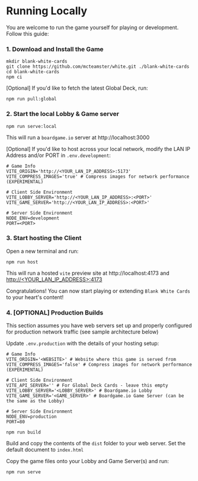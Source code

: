 # Running Locally
You are welcome to run the game yourself for playing or development. Follow this guide:

### 1. Download and Install the Game
```
mkdir blank-white-cards
git clone https://github.com/mcteamster/white.git ./blank-white-cards
cd blank-white-cards
npm ci
```
[Optional] If you'd like to fetch the latest Global Deck, run:
```
npm run pull:global
```

### 2. Start the local Lobby & Game server
```
npm run serve:local
```
This will run a `boardgame.io` server at http://localhost:3000

[Optional] If you'd like to host across your local network, modify the LAN IP Address and/or PORT in `.env.development`:
```
# Game Info
VITE_ORIGIN='http://<YOUR_LAN_IP_ADDRESS>:5173'
VITE_COMPRESS_IMAGES='true' # Compress images for network performance (EXPERIMENTAL)

# Client Side Environment
VITE_LOBBY_SERVER='http://<YOUR_LAN_IP_ADDRESS>:<PORT>'
VITE_GAME_SERVER='http://<YOUR_LAN_IP_ADDRESS>:<PORT>'

# Server Side Environment
NODE_ENV=development
PORT=<PORT>
```

### 3. Start hosting the Client
Open a new terminal and run:
```
npm run host
```
This will run a hosted `vite` preview site at http://localhost:4173 and [http://<YOUR_LAN_IP_ADDRESS>:4173](http://127.0.0.1:4173)

Congratulations! You can now start playing or extending `Blank White Cards` to your heart's content!

### 4. [OPTIONAL] Production Builds
This section assumes you have web servers set up and properly configured for production network traffic (see sample architecture below)

Update `.env.production` with the details of your hosting setup:
```
# Game Info
VITE_ORIGIN='<WEBSITE>' # Website where this game is served from
VITE_COMPRESS_IMAGES='false' # Compress images for network performance (EXPERIMENTAL)

# Client Side Environment
VITE_API_SERVER='' # For Global Deck Cards - leave this empty
VITE_LOBBY_SERVER='<LOBBY_SERVER>' # Boardgame.io Lobby
VITE_GAME_SERVER='<GAME_SERVER>' # Boardgame.io Game Server (can be the same as the Lobby)

# Server Side Environment
NODE_ENV=production
PORT=80
```
```
npm run build
```
Build and copy the contents of the `dist` folder to your web server. Set the default document to `index.html`

Copy the game files onto your Lobby and Game Server(s) and run:
```
npm run serve
```